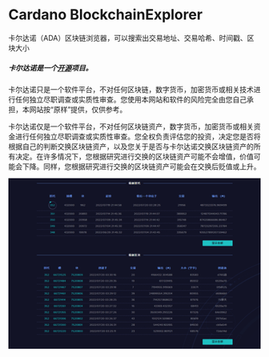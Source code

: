 # Cardano BlockchainExplorer

卡尔达诺（ADA）区块链浏览器，可以搜索出交易地址、交易哈希、时间戳、区块大小

##### 卡尔达诺是一个[开源](https://github.com/input-output-hk)项目。

卡尔达诺只是一个软件平台，不对任何区块链，数字货币，加密货币或相关技术进行任何独立尽职调查或实质性审查。您使用本网站和软件的风险完全由您自己承担，本网站按“原样”提供，仅供参考。

卡尔达诺仅是一个软件平台，不对任何区块链资产，数字货币，加密货币或相关资金进行任何独立尽职调查或实质性审查。您全权负责评估您的投资，决定您是否将根据自己的判断交换区块链资产，以及您关于是否与卡尔达诺交换区块链资产的所有决定。在许多情况下，您根据研究进行交换的区块链资产可能不会增值，价值可能会下降。同样，您根据研究进行交换的区块链资产可能会在交换后贬值或上升。

![image-20220720113056949](image-20220720113056949.png)
